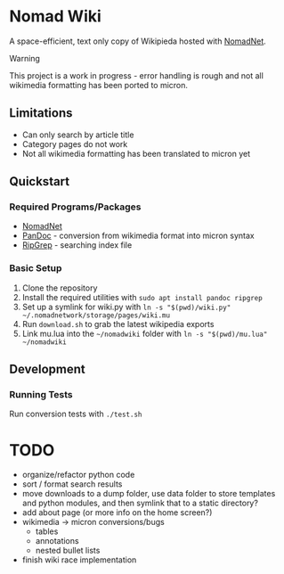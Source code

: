 # Nomad Wiki
A space-efficient, text only copy of Wikipieda hosted with [NomadNet](https://github.com/markqvist/NomadNet).

> [!WARNING]  
> This project is a work in progress - error handling is rough and not all wikimedia formatting has been ported to micron.

## Limitations
* Can only search by article title
* Category pages do not work
* Not all wikimedia formatting has been translated to micron yet

## Quickstart

### Required Programs/Packages
* [NomadNet](https://github.com/markqvist/NomadNet)
* [PanDoc](https://pandoc.org/) - conversion from wikimedia format into micron syntax
* [RipGrep](https://github.com/BurntSushi/ripgrep) - searching index file

### Basic Setup
1. Clone the repository
2. Install the required utilities with `sudo apt install pandoc ripgrep`
3. Set up a symlink for wiki.py with `ln -s "$(pwd)/wiki.py" ~/.nomadnetwork/storage/pages/wiki.mu`
4. Run `download.sh` to grab the latest wikipedia exports
5. Link mu.lua into the `~/nomadwiki` folder with `ln -s "$(pwd)/mu.lua" ~/nomadwiki`

## Development

### Running Tests
Run conversion tests with `./test.sh`

# TODO
* organize/refactor python code
* sort / format search results
* move downloads to a dump folder, use data folder to store templates and python modules, and then symlink that to a static directory?
* add about page (or more info on the home screen?)
* wikimedia -> micron conversions/bugs
  * tables
  * annotations
  * nested bullet lists
* finish wiki race implementation
